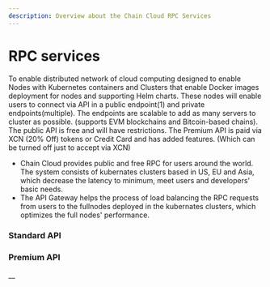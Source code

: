 ```yaml
---
description: Overview about the Chain Cloud RPC Services
---
```


# RPC services

To enable distributed network of cloud computing designed to enable Nodes with Kubernetes containers and Clusters that enable Docker images deployment for nodes and supporting Helm charts. These nodes will enable users to connect via API in a public endpoint(1) and private endpoints(multiple). The endpoints are scalable to add as many servers to cluster as possible. (supports EVM blockchains and Bitcoin-based chains). The public API is free and will have restrictions. The Premium API is paid via XCN (20% Off) tokens or Credit Card and has added features. (Which can be turned off just to accept via XCN)

<!-- ![RPC Services](../.gitbook/assets/cp-1-rpc-service.png) -->

* Chain Cloud provides public and free RPC for users around the world. The system consists of kubernates clusters based in US, EU and Asia, which decrease the latency to minimum, meet users and developers' basic needs.
* The API Gateway helps the process of load balancing the RPC requests from users to the fullnodes deployed in the kubernates clusters, which optimizes the full nodes' performance.

### Standard API

<!-- Free and instant access to our range of Public APIs. [_Read more_](../chain-protocol/standard-api.md)__ -->

### Premium API

<!-- Sign up to our Premium Plan with a minimum deposit of 0.01 XCN and get access to powerful features. [_Read more_](../chain-protocol/premium-api/)__ -->

__